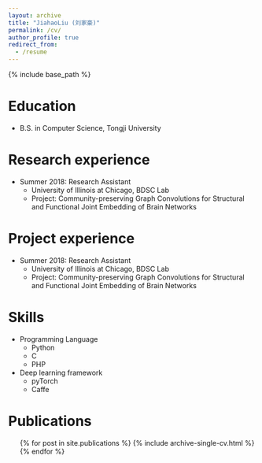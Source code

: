 ```yaml
---
layout: archive
title: "JiahaoLiu (刘家豪)"
permalink: /cv/
author_profile: true
redirect_from:
  - /resume
---
```


{% include base_path %}


Education
======
* B.S. in Computer Science, Tongji University

Research experience
======
* Summer 2018: Research Assistant
  * University of Illinois at Chicago, BDSC Lab
  * Project: Community-preserving Graph Convolutions for Structural and Functional Joint Embedding of Brain Networks

Project experience
======
* Summer 2018: Research Assistant
  * University of Illinois at Chicago, BDSC Lab
  * Project: Community-preserving Graph Convolutions for Structural and Functional Joint Embedding of Brain Networks

  
Skills
======
* Programming Language
  * Python
  * C
  * PHP
* Deep learning framework
  * pyTorch
  * Caffe

Publications
======
  <ul>{% for post in site.publications %}
    {% include archive-single-cv.html %}
  {% endfor %}</ul>

